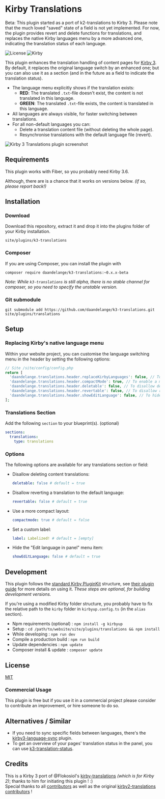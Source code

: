 # Kirby Translations

Beta: This plugin started as a port of k2-translations to Kirby 3. Please note that the much loved "saved" state of a field is not yet implemented. For now, the plugin provides revert and delete functions for translations, and replaces the native Kirby languages menu by a more advanced one, indicating the translation status of each language.

![License](https://img.shields.io/badge/License-MIT-green.svg) ![Kirby](https://img.shields.io/badge/Kirby-3.6+-f0c674.svg)

This plugin enhances the translation handling of content pages for [Kirby 3](http://getkirby.com).
By default, it replaces the original language switch by an enhanced one; but you can also use it as a section (and in the future as a field to indicate the translation status).

- The language menu explicitly shows if the translation exists:
  - **RED**: The translated `.txt`-file doesn't exist, the content is not translated in this language.
  - **GREEN**: The translated `.txt`-file exists, the content is translated in this language.
- All languages are always visible, for faster switching between translations.
- For all non-default languages you can:
  - Delete a translation content file (without deleting the whole page).
  - Resynchronise translations with the default language file (revert).

![Kirby 3 Translations plugin screenshot](https://user-images.githubusercontent.com/7975568/156542901-0b3713af-25a1-4d5b-9df4-2cd5196b2516.gif)

## Requirements

This plugin works with Fiber, so you probably need Kirby 3.6.

Although, there are is a chance that it works on versions below. _(if so, please report back!)_


## Installation

### Download

Download this repository, extract it and drop it into the plugins folder of your Kirby installation.

```
site/plugins/k3-translations
```

### Composer

If you are using Composer, you can install the plugin with

```
composer require daandelange/k3-translations:~0.x.x-beta
```
_Note: While `k3-translations` is still alpha, there is no stable channel for composer, so you need to specify the unstable version._

### Git submodule

```
git submodule add https://github.com/daandelange/k3-translations.git site/plugins/translations
```


## Setup

### Replacing Kirby's native language menu

Within your website project, you can customise the language switching menu in the header by setting the following options:

```php
// Site /site/config/config.php
return [
  'daandelange.translations.header.replaceKirbyLanguages': false, // To disable replacing the native lang menu. Default = true.
  'daandelange.translations.header.compactMode': true, // To enable a more compact mode. Default = false. (alpha! only fields/sections for now)
  'daandelange.translations.header.deletable': false, // To disallow deleting a language. Default = true.
  'daandelange.translations.header.revertable': false, // To disallow reverting a language. Default = true.
  'daandelange.translations.header.showEditLanguage': false, // To hide the menu link to the panel language. Default = true.
];
```

### Translations Section

Add the following `section` to your blueprint(s). (optional)

```yaml
sections:
  translations:
    type: translations
```

<!-- ### Translations Field

Add the following `field` to your blueprint(s). (optional)

```yaml
fields:
  translations:
    type: translations
``` -->

### Options

The following options are available for any translations section or field:

- Disallow deleting content translations:  
  ```yaml
  deletable: false # default = true
  ```
- Disallow reverting a translation to the default language:  
  ```yaml
  revertable: false # default = true
  ```
- Use a more compact layout:  
  ```yaml
  compactmode: true # default = false
  ```
- Set a custom label:  
  ```yaml
  label: Labelized! # default = [empty]
  ```
- Hide the "Edit language in panel" menu item:  
  ```yaml
  showEditLanguage: false # default = true
  ```


## Development

This plugin follows the [standard Kirby PluginKit](https://github.com/getkirby/pluginkit/tree/4-panel) structure, see [their plugin guide](https://getkirby.com/docs/guide/plugins/plugin-setup-basic) for more details on using it.
*These steps are optional, for building development versions.*

If you're using a modified Kirby folder structure, you probably have to fix the relative path to the `kirby` folder in `kirbyup.config.ts` (in the `alias` section).

- Npm requirements (optional) : `npm install -g kirbyup`
- Setup                       : `cd /path/to/website/site/plugins/translations && npm install`
- While developing            : `npm run dev`
- Compile a production build  : `npm run build`
- Update dependencies         : `npm update`
- Composer install & update   : `composer update`

## License

[MIT](https://github.com/daandelange/k3-translations/blob/main/.github/LICENSE)

### Commercial Usage

This plugin is free but if you use it in a commercial project please consider to contribute an improvement, or hire someone to do so.

## Alternatives / Similar
- If you need to sync specific fields between languages, there's the [kirby3-language-sync](https://github.com/sietseveenman/kirby3-language-sync) plugin.
- To get an overview of your pages' translation status in the panel, you can use [k3-translation-status](https://github.com/doldenroller/k3-translation-status).

## Credits

This is a Kirby 3 port of @Flokosiol's [kirby-translations](https://github.com/flokosiol/kirby-translations) _(which is for Kirby 2)_; thanks to him for initiating this plugin ! :)  
Special thanks to all [contributors](https://github.com/daandelange/k3-translations/graph/contributors) as well as the original [kirby2-translations contributors](https://github.com/flokosiol/kirby-translations/graphs/contributors) !